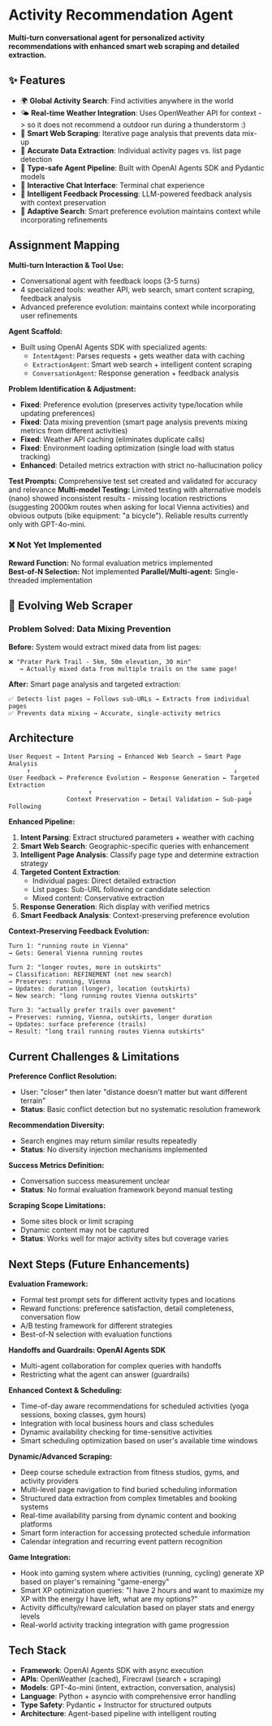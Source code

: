 # Activity Recommendation Agent

**Multi-turn conversational agent for personalized activity recommendations with enhanced smart web scraping and detailed extraction.**


## ✨ Features

- 🌍 **Global Activity Search**: Find activities anywhere in the world
- 🌤️ **Real-time Weather Integration**: Uses OpenWeather API for context -> so it does not recommend a outdoor run during a thunderstorm :) 
- 🧠 **Smart Web Scraping**: Iterative page analysis that prevents data mix-up
- 🎯 **Accurate Data Extraction**: Individual activity pages vs. list page detection
- 🤖 **Type-safe Agent Pipeline**: Built with OpenAI Agents SDK and Pydantic models
- 💬 **Interactive Chat Interface**: Terminal chat experience
- 🧠 **Intelligent Feedback Processing**: LLM-powered feedback analysis with context preservation
- 🔄 **Adaptive Search**: Smart preference evolution maintains context while incorporating refinements

## Assignment Mapping

**Multi-turn Interaction & Tool Use:**
- Conversational agent with feedback loops (3-5 turns)
- 4 specialized tools: weather API, web search, smart content scraping, feedback analysis
- Advanced preference evolution: maintains context while incorporating user refinements

**Agent Scaffold:**
- Built using OpenAI Agents SDK with specialized agents:
  - `IntentAgent`: Parses requests + gets weather data with caching
  - `ExtractionAgent`: Smart web search + intelligent content scraping  
  - `ConversationAgent`: Response generation + feedback analysis

**Problem Identification & Adjustment:**
- **Fixed**: Preference evolution (preserves activity type/location while updating preferences)
- **Fixed**: Data mixing prevention (smart page analysis prevents mixing metrics from different activities)
- **Fixed**: Weather API caching (eliminates duplicate calls)
- **Fixed**: Environment loading optimization (single load with status tracking)
- **Enhanced**: Detailed metrics extraction with strict no-hallucination policy

**Test Prompts:** Comprehensive test set created and validated for accuracy and relevance
**Multi-model Testing:** Limited testing with alternative models (nano) showed inconsistent results - missing location restrictions (suggesting 2000km routes when asking for local Vienna activities) and obvious outputs (bike equipment: "a bicycle"). Reliable results currently only with GPT-4o-mini.

### ❌ **Not Yet Implemented**

**Reward Function:** No formal evaluation metrics implemented  
**Best-of-N Selection:** Not implemented
**Parallel/Multi-agent:** Single-threaded implementation

## 🚀 Evolving Web Scraper

### **Problem Solved: Data Mixing Prevention**

**Before:** System would extract mixed data from list pages:
```
❌ "Prater Park Trail - 5km, 50m elevation, 30 min"
   → Actually mixed data from multiple trails on the same page!
```

**After:** Smart page analysis and targeted extraction:
```
✅ Detects list pages → Follows sub-URLs → Extracts from individual pages
✅ Prevents data mixing → Accurate, single-activity metrics
```


## Architecture

```
User Request → Intent Parsing → Enhanced Web Search → Smart Page Analysis
     ↑                                                        ↓
User Feedback ← Preference Evolution ← Response Generation ← Targeted Extraction
                      ↑                                           ↓
                Context Preservation ← Detail Validation ← Sub-page Following
```

**Enhanced Pipeline:**
1. **Intent Parsing**: Extract structured parameters + weather with caching
2. **Smart Web Search**: Geographic-specific queries with enhancement
3. **Intelligent Page Analysis**: Classify page type and determine extraction strategy
4. **Targeted Content Extraction**: 
   - Individual pages: Direct detailed extraction
   - List pages: Sub-URL following or candidate selection
   - Mixed content: Conservative extraction
5. **Response Generation**: Rich display with verified metrics
6. **Smart Feedback Analysis**: Context-preserving preference evolution


**Context-Preserving Feedback Evolution:**
```
Turn 1: "running route in Vienna"
→ Gets: General Vienna running routes

Turn 2: "longer routes, more in outskirts"  
→ Classification: REFINEMENT (not new search)
→ Preserves: running, Vienna
→ Updates: duration (longer), location (outskirts)
→ New search: "long running routes Vienna outskirts"

Turn 3: "actually prefer trails over pavement"
→ Preserves: running, Vienna, outskirts, longer duration
→ Updates: surface preference (trails)
→ Result: "long trail running routes Vienna outskirts"
```

## Current Challenges & Limitations

**Preference Conflict Resolution:**
- User: "closer" then later "distance doesn't matter but want different terrain"
- **Status**: Basic conflict detection but no systematic resolution framework

**Recommendation Diversity:**
- Search engines may return similar results repeatedly  
- **Status**: No diversity injection mechanisms implemented

**Success Metrics Definition:**
- Conversation success measurement unclear
- **Status**: No formal evaluation framework beyond manual testing

**Scraping Scope Limitations:**
- Some sites block or limit scraping
- Dynamic content may not be captured
- **Status**: Works well for major activity sites but coverage varies

## Next Steps (Future Enhancements)

**Evaluation Framework:**
- Formal test prompt sets for different activity types and locations
- Reward functions: preference satisfaction, detail completeness, conversation flow
- A/B testing framework for different strategies
- Best-of-N selection with evaluation functions

**Handoffs and Guardrails: OpenAI Agents SDK**
- Multi-agent collaboration for complex queries with handoffs
- Restricting what the agent can answer (guardrails)

**Enhanced Context & Scheduling:**
- Time-of-day aware recommendations for scheduled activities (yoga sessions, boxing classes, gym hours)
- Integration with local business hours and class schedules
- Dynamic availability checking for time-sensitive activities
- Smart scheduling optimization based on user's available time windows

**Dynamic/Advanced Scraping:**
- Deep course schedule extraction from fitness studios, gyms, and activity providers
- Multi-level page navigation to find buried scheduling information
- Structured data extraction from complex timetables and booking systems
- Real-time availability parsing from dynamic content and booking platforms
- Smart form interaction for accessing protected schedule information
- Calendar integration and recurring event pattern recognition

**Game Integration:**
- Hook into gaming system where activities (running, cycling) generate XP based on player's remaining "game-energy"
- Smart XP optimization queries: "I have 2 hours and want to maximize my XP with the energy I have left, what are my options?"
- Activity difficulty/reward calculation based on player stats and energy levels
- Real-world activity tracking integration with game progression

## Tech Stack

- **Framework**: OpenAI Agents SDK with async execution
- **APIs**: OpenWeather (cached), Firecrawl (search + scraping)  
- **Models**: GPT-4o-mini (intent, extraction, conversation, analysis)
- **Language**: Python + asyncio with comprehensive error handling
- **Type Safety**: Pydantic + Instructor for structured outputs
- **Architecture**: Agent-based pipeline with intelligent routing
